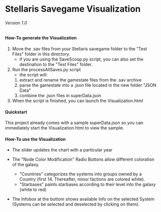 Stellaris Savegame Visualization
================================
###### Version 1.0

#### How-To generate the Visualization ####
1. Move the .sav files from your Stellaris savegame folder to the "Test Files" folder in this directory.
    - if you are using the SaveScoop.py script, you can also set the destination to the "Test Files" folder.
2. Run the processAllSaves.py script
    - the script will:
    1. extract and rename the gamestate files from the .sav archive
    2. parse the gamestate into a .json file located in the new folder "JSON Data"
    3. combine the .json files in superData.json
3. When the script is finished, you can launch the Visualization.html

#### Quickstart ####
This project already comes with a sample superData.json so you can immediately start the Visualization.html to view the sample.

#### How-To use the Visualization ####
- The slider updates the chart with a particular year
- The "Node Color Modification" Radio Buttons allow different coloration of the galaxy.
    - "Countries" categorizes the systems into groups owned by a Country (first 14. Thereafter, minor factions are colored white).
    - "Starbases" paints starbases according to their level into the galaxy (white to red)
    
- The Infobox at the bottom shows available Info on the selected System (Systems can be selected and deselected by clicking on them).
